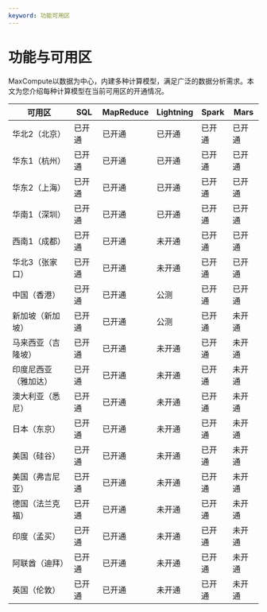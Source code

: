 ```yaml
---
keyword: 功能可用区
---
```


# 功能与可用区

MaxCompute以数据为中心，内建多种计算模型，满足广泛的数据分析需求。本文为您介绍每种计算模型在当前可用区的开通情况。

|可用区|SQL|MapReduce|Lightning|Spark|Mars|
|---|---|---------|---------|-----|----|
|华北2（北京）|已开通|已开通|已开通|已开通|已开通|
|华东1（杭州）|已开通|已开通|已开通|已开通|已开通|
|华东2（上海）|已开通|已开通|已开通|已开通|已开通|
|华南1（深圳）|已开通|已开通|已开通|已开通|已开通|
|西南1（成都）|已开通|已开通|未开通|已开通|已开通|
|华北3（张家口）|已开通|已开通|未开通|已开通|已开通|
|中国（香港）|已开通|已开通|公测|已开通|已开通|
|新加坡（新加坡）|已开通|已开通|公测|已开通|未开通|
|马来西亚（吉隆坡）|已开通|已开通|未开通|已开通|未开通|
|印度尼西亚（雅加达）|已开通|已开通|未开通|已开通|未开通|
|澳大利亚（悉尼）|已开通|已开通|未开通|已开通|未开通|
|日本（东京）|已开通|已开通|未开通|已开通|未开通|
|美国（硅谷）|已开通|已开通|未开通|已开通|未开通|
|美国（弗吉尼亚）|已开通|已开通|未开通|已开通|未开通|
|德国（法兰克福）|已开通|已开通|未开通|已开通|未开通|
|印度（孟买）|已开通|已开通|未开通|已开通|未开通|
|阿联酋（迪拜）|已开通|已开通|未开通|已开通|未开通|
|英国（伦敦）|已开通|已开通|未开通|已开通|未开通|

